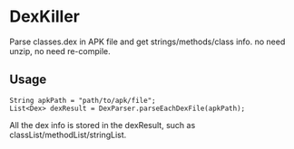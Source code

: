 # DexKiller
Parse classes.dex in APK file and get strings/methods/class info. no need unzip, no need re-compile.

## Usage
```
String apkPath = "path/to/apk/file";
List<Dex> dexResult = DexParser.parseEachDexFile(apkPath);
```
All the dex info is stored in the dexResult, such as classList/methodList/stringList.


